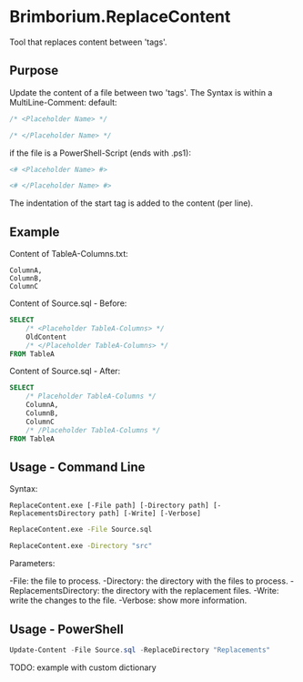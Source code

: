 # Brimborium.ReplaceContent

Tool that replaces content between 'tags'.

## Purpose

Update the content of a file between two 'tags'.
The Syntax is within a MultiLine-Comment:
default:

```C
/* <Placeholder Name> */

/* </Placeholder Name> */
```

if the file is a PowerShell-Script (ends with .ps1):

```PowerShell
<# <Placeholder Name> #>

<# </Placeholder Name> #>
```

The indentation of the start tag is added to the content (per line).

## Example

Content of TableA-Columns.txt:

```Text
ColumnA,
ColumnB,
ColumnC
```

Content of Source.sql - Before:

```SQL
SELECT
    /* <Placeholder TableA-Columns> */
    OldContent
    /* </Placeholder TableA-Columns> */
FROM TableA
```

Content of Source.sql - After:

```SQL
SELECT
    /* Placeholder TableA-Columns */
    ColumnA,
    ColumnB,
    ColumnC
    /* /Placeholder TableA-Columns */
FROM TableA

```

## Usage - Command Line

Syntax:

```Text
ReplaceContent.exe [-File path] [-Directory path] [-ReplacementsDirectory path] [-Write] [-Verbose]
```

```cmd
ReplaceContent.exe -File Source.sql
```

```cmd
ReplaceContent.exe -Directory "src"
```

Parameters:

-File: the file to process.
-Directory: the directory with the files to process.
-ReplacementsDirectory: the directory with the replacement files.
-Write: write the changes to the file.
-Verbose: show more information.

## Usage - PowerShell

```PowerShell
Update-Content -File Source.sql -ReplaceDirectory "Replacements"
```

TODO: example with custom dictionary
